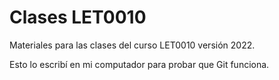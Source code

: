 # Clases LET0010

Materiales para las clases del curso LET0010 versión 2022.

Esto lo escribí en mi computador para probar que Git funciona.
